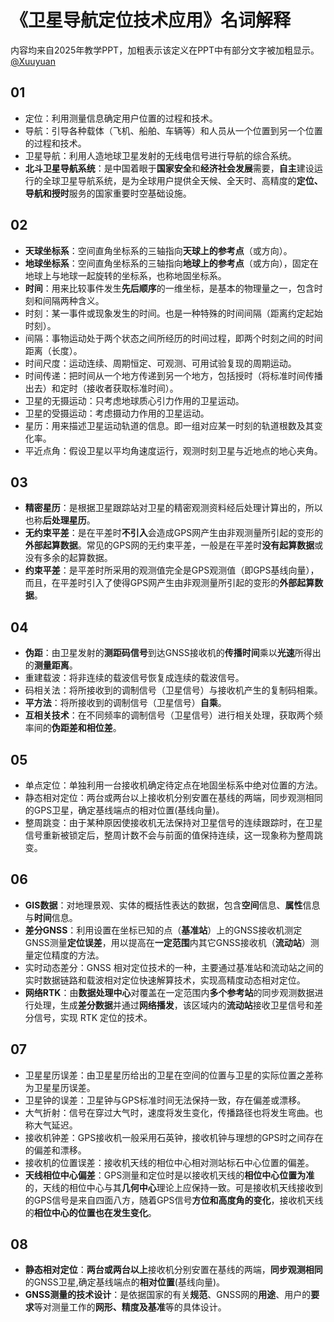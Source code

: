 # 《卫星导航定位技术应用》名词解释

内容均来自2025年教学PPT，加粗表示该定义在PPT中有部分文字被加粗显示。[@Xuuyuan](https://github.com/Xuuyuan)

## 01

- 定位：利用测量信息确定用户位置的过程和技术。
- 导航：引导各种载体（飞机、船舶、车辆等）和人员从一个位置到另一个位置的过程和技术。
- 卫星导航：利用人造地球卫星发射的无线电信号进行导航的综合系统。
- **北斗卫星导航系统**：是中国着眼于**国家安全**和**经济社会发展**需要，**自主**建设运行的全球卫星导航系统，是为全球用户提供全天候、全天时、高精度的**定位、导航和授时**服务的国家重要时空基础设施。

## 02

- **天球坐标系**：空间直角坐标系的三轴指向**天球上的参考点**（或方向）。
- **地球坐标系**：空间直角坐标系的三轴指向**地球上的参考点**（或方向），固定在地球上与地球一起旋转的坐标系，也称地固坐标系。
- **时间**：用来比较事件发生**先后顺序**的一维坐标，是基本的物理量之一，包含时刻和间隔两种含义。
- 时刻：某一事件或现象发生的时间。也是一种特殊的时间间隔（距离约定起始时刻）。
- 间隔：事物运动处于两个状态之间所经历的时间过程，即两个时刻之间的时间距离（长度）。
- 时间尺度：运动连续、周期恒定、可观测、可用试验复现的周期运动。
- 时间传递：把时间从一个地方传递到另一个地方，包括授时（将标准时间传播出去）和定时（接收者获取标准时间）。
- 卫星的无摄运动：只考虑地球质心引力作用的卫星运动。
- 卫星的受摄运动：考虑摄动力作用的卫星运动。
- 星历：用来描述卫星运动轨道的信息。即一组对应某一时刻的轨道根数及其变化率。
- 平近点角：假设卫星以平均角速度运行，观测时刻卫星与近地点的地心夹角。

## 03

- **精密星历**：是根据卫星跟踪站对卫星的精密观测资料经后处理计算出的，所以也称**后处理星历**。
- **无约束平差**：是在平差时**不引入**会造成GPS网产生由非观测量所引起的变形的**外部起算数据**。常见的GPS网的无约束平差，一般是在平差时**没有起算数据**或没有多余的起算数据。
- **约束平差**：是平差时所采用的观测值完全是GPS观测值（即GPS基线向量），而且，在平差时引入了使得GPS网产生由非观测量所引起的变形的**外部起算数据**。

## 04

- **伪距**：由卫星发射的**测距码信号**到达GNSS接收机的**传播时间**乘以**光速**所得出的**测量距离**。
- 重建载波：将非连续的载波信号恢复成连续的载波信号。
- 码相关法：将所接收到的调制信号（卫星信号）与接收机产生的复制码相乘。
- **平方法**：将所接收到的调制信号（卫星信号）**自乘**。
- **互相关技术**：在不同频率的调制信号（卫星信号）进行相关处理，获取两个频率间的**伪距差和相位差**。

## 05

- 单点定位：单独利用一台接收机确定待定点在地固坐标系中绝对位置的方法。
- 静态相对定位：两台或两台以上接收机分别安置在基线的两端，同步观测相同的GPS卫星，确定基线端点的相对位置(基线向量)。
- 整周跳变：由于某种原因使接收机无法保持对卫星信号的连续跟踪时，在卫星信号重新被锁定后，整周计数不会与前面的值保持连续，这一现象称为整周跳变。

## 06

- **GIS数据**：对地理景观、实体的概括性表达的数据，包含**空间**信息、**属性**信息与**时间**信息。
- **差分GNSS**：利用设置在坐标已知的点（**基准站**）上的GNSS接收机测定GNSS测量**定位误差**，用以提高在**一定范围**内其它GNSS接收机（**流动站**）测量定位精度的方法。
- 实时动态差分：GNSS 相对定位技术的一种，主要通过基准站和流动站之间的实时数据链路和载波相对定位快速解算技术，实现高精度动态相对定位。
- **网络RTK**：由**数据处理中心**对覆盖在一定范围内**多个参考站**的同步观测数据进行处理，生成**差分数据**并通过**网络播发**，该区域内的**流动站**接收卫星信号和差分信号，实现 RTK 定位的技术。

## 07

- 卫星星历误差：由卫星星历给出的卫星在空间的位置与卫星的实际位置之差称为卫星星历误差。
- 卫星钟的误差：卫星钟与GPS标准时间无法保持一致，存在偏差或漂移。
- 大气折射：信号在穿过大气时，速度将发生变化，传播路径也将发生弯曲。也称大气延迟。
- 接收机钟差：GPS接收机一般采用石英钟，接收机钟与理想的GPS时之间存在的偏差和漂移。
- 接收机的位置误差：接收机天线的相位中心相对测站标石中心位置的偏差。
- **天线相位中心偏差**：GPS测量和定位时是以接收机天线的**相位中心位置为准**的，天线的相位中心与其**几何中心**理论上应保持一致。可是接收机天线接收到的GPS信号是来自四面八方，随着GPS信号**方位和高度角的变化**，接收机天线的**相位中心的位置也在发生变化**。

## 08

- **静态相对定位**：**两台或两台以上**接收机分别安置在基线的两端，**同步观测相同**的GNSS卫星,确定基线端点的**相对位置**(基线向量)。
- **GNSS测量的技术设计**：是依据国家的有关**规范**、GNSS网的**用途**、用户的**要求**等对测量工作的**网形、精度及基准**等的具体设计。
